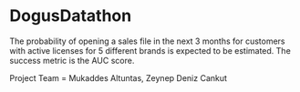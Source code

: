 # DogusDatathon
The probability of opening a sales file in the next 3 months for customers with active licenses for 5 different brands is expected to be estimated. The success metric is the AUC score.

Project Team = Mukaddes Altuntas, Zeynep Deniz Cankut
